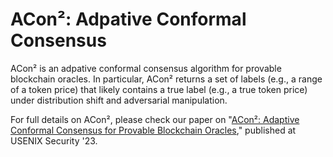 # ACon&#178;: Adpative Conformal Consensus

ACon&#178; is an adpative conformal consensus algorithm for provable blockchain oracles. 
In particular, ACon&#178; returns a set of labels (e.g., a range of a token price)
that likely contains a true label (e.g., a true token price) under distribution shift and adversarial manipulation. 

For full details on ACon&#178;, please check our paper on 
"[ACon&#178;: Adaptive Conformal Consensus for Provable Blockchain Oracles](https://arxiv.org/abs/2211.09330)," 
published at USENIX Security '23.

